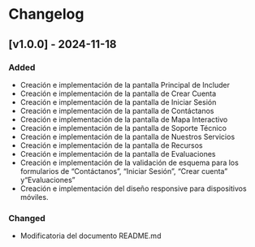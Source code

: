 # Changelog

## [v1.0.0] - 2024-11-18
### Added
- Creación e implementación de la pantalla Principal de Includer
- Creación e implementación de la pantalla de Crear Cuenta
- Creación e implementación de la pantalla de Iniciar Sesión
- Creación e implementación de la pantalla de Contáctanos
- Creación e implementación de la pantalla de Mapa Interactivo
- Creación e implementación de la pantalla de Soporte Técnico
- Creación e implementación de la pantalla de Nuestros Servicios
- Creación e implementación de la pantalla de Recursos
- Creación e implementación de la pantalla de Evaluaciones
- Creación e implementación de la validación de esquema para los formularios de “Contáctanos”, “Iniciar Sesión”, “Crear cuenta” y“Evaluaciones”
- Creación e implementación del diseño responsive para dispositivos móviles.

### Changed
- Modificatoria del documento README.md 